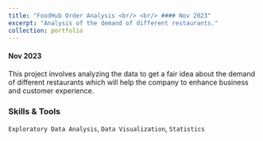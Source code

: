 ```yaml
---
title: "FoodHub Order Analysis <br/> <br/> #### Nov 2023"
excerpt: "Analysis of the demand of different restaurants."
collection: portfolio
---
```


#### Nov 2023

This project involves analyzing the data to get a fair idea about the demand of different restaurants which will help the company to enhance business and customer experience. 

### Skills & Tools

`Exploratory Data Analysis`, `Data Visualization`, `Statistics`